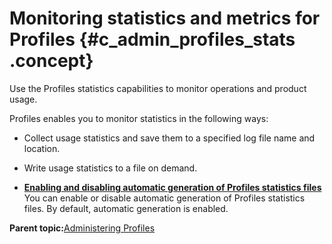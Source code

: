 # Monitoring statistics and metrics for Profiles {#c_admin_profiles_stats .concept}

Use the Profiles statistics capabilities to monitor operations and product usage.

Profiles enables you to monitor statistics in the following ways:

-   Collect usage statistics and save them to a specified log file name and location.
-   Write usage statistics to a file on demand.

-   **[Enabling and disabling automatic generation of Profiles statistics files](../admin/t_admin_profiles_configure_stats_disable.md)**  
You can enable or disable automatic generation of Profiles statistics files. By default, automatic generation is enabled.

**Parent topic:**[Administering Profiles](../admin/c_admin_profiles_intro.md)

